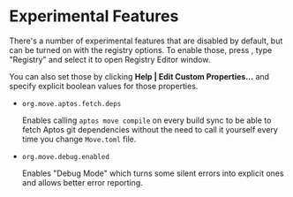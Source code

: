# Experimental Features

There's a number of experimental features that are disabled by default, but can be turned on with the registry options. 
To enable those, press <shortcut key="$SearchActions"/>, type "Registry" and select it to open Registry Editor window.

You can also set those by clicking **Help | Edit Custom Properties...** and specify explicit boolean values 
for those properties.  

* `org.move.aptos.fetch.deps` 

    Enables calling `aptos move compile` on every build sync to be able to fetch 
    Aptos git dependencies without the need to call it yourself every time you change `Move.toml` file. 

* `org.move.debug.enabled` 

    Enables "Debug Mode" which turns some silent errors into explicit ones and allows better error reporting. 

